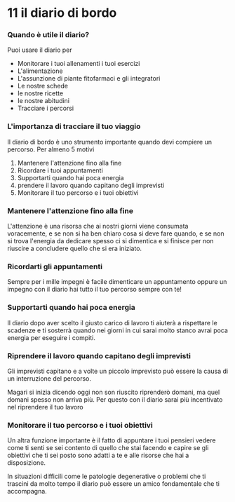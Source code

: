 # 11 il diario di bordo

### Quando è utile il diario?
Puoi usare il diario per 
- Monitorare i tuoi allenamenti i tuoi esercizi
- L'alimentazione
- L'assunzione di piante fitofarmaci e gli integratori
- Le nostre schede 
- le nostre ricette 
- le nostre abitudini
- Tracciare i percorsi

### L'importanza di tracciare il tuo viaggio

Il diario di bordo è uno strumento importante quando devi compiere un percorso. 
Per almeno 5 motivi

 1. Mantenere l'attenzione fino alla fine 
 2. Ricordare i tuoi appuntamenti 
 3. Supportarti quando hai poca energia
 4. prendere il lavoro quando capitano degli imprevisti
 5. Monitorare il tuo percorso e i tuoi obiettivi
 
###  Mantenere l'attenzione fino alla fine
L'attenzione è una risorsa che ai nostri giorni viene consumata voracemente, e se non si ha ben chiaro cosa si deve fare quando, e se non si trova l'energia da dedicare spesso ci si dimentica e si finisce per non riuscire a concludere quello che si era iniziato.

### Ricordarti gli appuntamenti
Sempre per i mille impegni è facile dimenticare un appuntamento oppure un impegno con il diario hai tutto il tuo percorso sempre con te!

### Supportarti quando hai poca energia
 
Il diario dopo aver scelto il giusto carico di lavoro ti aiuterà 
a rispettare le scadenze e ti sosterrà quando nei giorni in cui sarai molto stanco avrai poca energia per eseguire i compiti.

### Riprendere il lavoro quando capitano degli imprevisti
Gli imprevisti capitano e a volte un piccolo imprevisto può  essere la causa di un interruzione del percorso.

Magari si inizia dicendo oggi non son riuscito riprenderò domani, ma quel domani spesso non arriva più. 
Per questo con il diario sarai più incentivato nel riprendere il tuo lavoro 

###  Monitorare il tuo percorso e i tuoi obiettivi

Un altra funzione importante è il fatto di appuntare i tuoi pensieri vedere come ti senti se sei contento di quello che stai facendo e capire se gli obiettivi che ti sei posto sono adatti a te e alle risorse che hai a disposizione.

In situazioni difficili come le patologie degenerative o problemi che ti trascini da molto tempo il diario può essere un amico fondamentale che ti accompagna.









<!--stackedit_data:
eyJoaXN0b3J5IjpbLTc4MjcyMzE0MCwtMjA0NTQ0MTA2MCwxOD
A3NjEzNjQwLDY5OTEwMDEwNSwxOTA5MTI4NTkxLDEyODI4NDIy
MzBdfQ==
-->